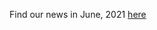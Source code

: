 Find our news in June, 2021 [here](https://drive.google.com/file/d/1V3GGIIvMm95TFBRCXPiuaOi4pQXksAQO/view?usp=sharing)
